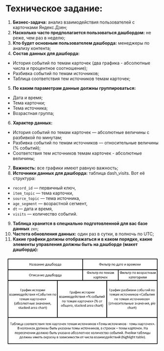 # Техническое задание:
1. **Бизнес-задача:** анализ взаимодействия пользователей с карточками Яндекс.Дзен;
2. **Насколько часто предполагается пользоваться дашбордом:** не реже, чем раз в неделю;
3. **Кто будет основным пользователем дашборда:** менеджеры по анализу контента;
4. **Состав данных для дашборда:**
- История событий по темам карточек (два графика - абсолютные числа и процентное соотношение);
- Разбивка событий по темам источников;
- Таблица соответствия тем источников темам карточек;
5. **По каким параметрам данные должны группироваться:**
- Дата и время;
- Тема карточки;
- Тема источника;
- Возрастная группа;
6. **Характер данных:**
- История событий по темам карточек — абсолютные величины с разбивкой по минутам;
- Разбивка событий по темам источников — относительные величины (% событий);
- Соответствия тем источников темам карточек - абсолютные величины;
7. **Важность:** все графики имеют равную важность;
8. **Источники данных для дашборда:** таблица dash_visits. Вот её структура:
- `record_id` — первичный ключ,
- `item_topic` — тема карточки,
- `source_topic` — тема источника,
- `age_segment` — возрастной сегмент,
- `dt` — дата и время,
- `visits` — количество событий.
9. **Таблица хранится в специально подготовленной для вас базе данных** `zen`;
10. **Частота обновления данных:** один раз в сутки, в полночь по UTC;
11. **Какие графики должны отображаться и в каком порядке, какие элементы управления должны быть на дашборде (макет дашборда):**

![](https://github.com/usr036943/Dashboards/blob/main/Анализ%20взаимодействия%20пользователей%20%20с%20карточками%20Яндекс.Дзен/images/tz.png)

